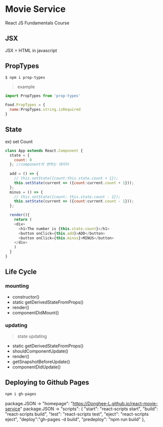 # Movie Service

React JS Fundamentals Course


## JSX
JSX = HTML in javascript


## PropTypes
``` bash
$ npm i prop-types
```

> example
``` javascript
import PropTypes from 'prop-types'

Food.PropTypes = {
  name:PropTypes.string.isRequired
}
```

## State


ex) set Count
``` javascript
class App extends React.Component {
  state = {
    count: 0
  }; //component의 변하는 데이터
  
  add = () => {
    // this.setState({count:this.state.count + 1});
    this.setState(current => ({count:current.count + 1}));
  };
  minus = () => {
    // this.setState({count: this.state.count - 1});
    this.setState(current => ({count:current.count - 1}));
  };

  render(){
    return (
    <div>
      <h1>The number is {this.state.count}</h1>
      <button onClick={this.add}>ADD</button>
      <button onClick={this.minus}>MINUS</button>
    </div>
    )
  }
}
```

## Life Cycle

### mounting

- constructor()
- static getDerivedStateFromProps()
- render()
- componentDidMount()

### updating
> state updating

- static getDerivedStateFromProps()
- shouldComponentUpdate()
- render()
- getSnapshotBeforeUpdate()
- componentDidUpdate()


## Deploying to Github Pages

``` bash
npm i gh-pages
```

package.JSON -> "homepage": "https://Donghee-L.github.io/react-movie-service"
package.JSON ->   "scripts": {
    "start": "react-scripts start",
    "build": "react-scripts build",
    "test": "react-scripts test",
    "eject": "react-scripts eject",
    "deploy":"gh-pages -d build",
    "predeploy": "npm run build"
  },